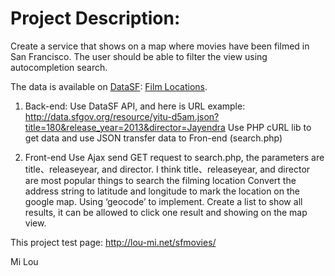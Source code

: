 Project Description:
=============================
Create a service that shows on a map where movies have been filmed in San
Francisco. The user should be able to filter the view using autocompletion
search.

The data is available on [DataSF](http://www.datasf.org/): [Film
Locations](https://data.sfgov.org/Arts-Culture-and-Recreation-/Film-Locations-in-San-Francisco/yitu-d5am).

1. Back-end:
Use DataSF API, and here is URL example: http://data.sfgov.org/resource/yitu-d5am.json?title=180&release_year=2013&director=Jayendra
Use PHP cURL lib to get data and use JSON transfer data to Fron-end (search.php)

2. Front-end
Use Ajax send GET request to search.php, the parameters are title、releaseyear, and director. I think title、releaseyear, and director are most popular things to search the filming location 
Convert the address string to latitude and longitude to mark the location on the google map. Using ‘geocode’ to implement.
Create a list to show all results, it can be allowed to click one result and showing on the map view.

This project test page:
http://lou-mi.net/sfmovies/

Mi Lou
